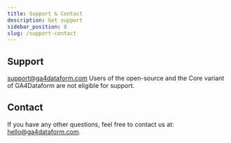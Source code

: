 ```yaml
---
title: Support & Contact
description: Get support
sidebar_position: 8
slug: /support-contact
---
```


## Support
support@ga4dataform.com
Users of the open-source and the Core variant of GA4Dataform are not eligible for support.

## Contact
If you have any other questions, feel free to contact us at: hello@ga4dataform.com.